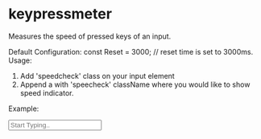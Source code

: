 # keypressmeter
Measures the speed of pressed keys of an input.

Default Configuration:
	  const Reset = 3000; // reset time is set to 3000ms.
Usage:
1. Add 'speedcheck' class on your input element
2. Append a <span> with 'speecheck' className where you would like to show speed indicator.

Example:
    <div>
        <input type="textbox" value="" placeholder="Start Typing.." class="speedcheck">
        <span class="speedcheck"></span>        
    </div>

